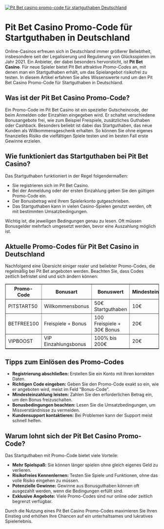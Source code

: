 [![Pit Bet casino promo-code für startguthaben Deutschland](https://123-caf.pages.dev/gitsignup.png)](https://vrmoo.ru/Bt82HjjY)

<h1>Pit Bet Casino Promo-Code für Startguthaben in Deutschland</h1>  <p>Online-Casinos erfreuen sich in Deutschland immer größerer Beliebtheit, insbesondere seit der Legalisierung und Regulierung von Glücksspielen im Jahr 2021. Ein Anbieter, der dabei besonders hervorsticht, ist <strong>Pit Bet Casino</strong>. Für neue Spieler bietet Pit Bet attraktive <em>Promo-Codes</em> an, mit denen man ein Startguthaben erhält, um das Spielangebot risikofrei zu testen. In diesem Artikel erfahren Sie alles Wissenswerte rund um den Pit Bet Casino Promo-Code für Startguthaben in Deutschland.</p>  <h2>Was ist der Pit Bet Casino Promo-Code?</h2>  <p>Ein Promo-Code im Pit Bet Casino ist ein spezieller Gutscheincode, der beim Anmelden oder Einzahlen eingegeben wird. Er schaltet verschiedene Bonusangebote frei, wie zum Beispiel Freispiele, zusätzliches Guthaben oder Cashback. Besonders beliebt ist dabei das Startguthaben, das neue Kunden als Willkommensgeschenk erhalten. So können Sie ohne eigenes finanzielles Risiko die vielfältigen Spiele testen und im besten Fall erste Gewinne erzielen.</p>  <h2>Wie funktioniert das Startguthaben bei Pit Bet Casino?</h2>  <p>Das Startguthaben funktioniert in der Regel folgendermaßen:</p> <ul>   <li>Sie registrieren sich im Pit Bet Casino.</li>   <li>Bei der Anmeldung oder der ersten Einzahlung geben Sie den gültigen Promo-Code ein.</li>   <li>Der Bonusbetrag wird Ihrem Spielerkonto gutgeschrieben.</li>   <li>Das Startguthaben kann in vielen Casino-Spielen genutzt werden, oft mit bestimmten Umsatzbedingungen.</li> </ul>  <p>Wichtig ist, die jeweiligen Bedingungen genau zu lesen. Oft müssen Bonusgelder mehrfach umgesetzt werden, bevor eine Auszahlung möglich ist.</p>  <h2>Aktuelle Promo-Codes für Pit Bet Casino in Deutschland</h2>  <p>Nachfolgend eine Übersicht einiger realer und beliebter Promo-Codes, die regelmäßig bei Pit Bet angeboten werden. Beachten Sie, dass Codes zeitlich befristet sind und sich ändern können:</p>  <table border="1" cellpadding="8" cellspacing="0">   <thead>     <tr>       <th>Promo-Code</th>       <th>Bonusart</th>       <th>Bonuswert</th>       <th>Mindesteinzahlung</th>       <th>Umsatzbedingungen</th>     </tr>   </thead>   <tbody>     <tr>       <td>PITSTART50</td>       <td>Willkommensbonus</td>       <td>50€ Startguthaben</td>       <td>10€</td>       <td>30x Bonus</td>     </tr>     <tr>       <td>BETFREE100</td>       <td>Freispiele + Bonus</td>       <td>100 Freispiele + 30€ Bonus</td>       <td>20€</td>       <td>35x Bonus</td>     </tr>     <tr>       <td>VIPBOOST</td>       <td>VIP Einzahlungsbonus</td>       <td>100% bis 200€</td>       <td>20€</td>       <td>25x Bonus</td>     </tr>   </tbody> </table>  <h2>Tipps zum Einlösen des Promo-Codes</h2>  <ul>   <li><strong>Registrierung abschließen:</strong> Erstellen Sie ein Konto mit Ihren korrekten Daten.</li>   <li><strong>Richtigen Code eingeben:</strong> Geben Sie den Promo-Code exakt so ein, wie er angeboten wird, meist im Feld "Bonus-Code".</li>   <li><strong>Mindesteinzahlung leisten:</strong> Zahlen Sie den erforderlichen Betrag ein, um den Bonus freizuschalten.</li>   <li><strong>Bonusbedingungen beachten:</strong> Lesen Sie die Umsatzbedingungen, um Missverständnisse zu vermeiden.</li>   <li><strong>Kundensupport kontaktieren:</strong> Bei Problemen kann der Support meist schnell helfen.</li> </ul>  <h2>Warum lohnt sich der Pit Bet Casino Promo-Code?</h2>  <p>Das Startguthaben mit Promo-Code bietet viele Vorteile:</p>  <ul>   <li><strong>Mehr Spielspaß:</strong> Sie können länger spielen ohne gleich eigenes Geld zu verlieren.</li>   <li><strong>Risikofreies Kennenlernen:</strong> Testen Sie Spiele und Funktionen, ohne das volle Risiko eingehen zu müssen.</li>   <li><strong>Potenzielle Gewinne:</strong> Gewinne aus Bonusguthaben können oft ausgezahlt werden, wenn die Bedingungen erfüllt sind.</li>   <li><strong>Exklusive Angebote:</strong> Viele Promo-Codes sind nur online oder zeitlich begrenzt verfügbar.</li> </ul>  <p>Durch die Nutzung eines Pit Bet Casino Promo-Codes maximieren Sie Ihren Einstieg und erhöhen Ihre Chancen auf ein unterhaltsames und lukratives Spielerlebnis.</p>